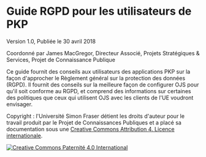 # Guide RGPD pour les utilisateurs de PKP

Version 1.0, Publiée le 30 avril 2018

Coordonné par James MacGregor, Directeur Associé, Projets Stratégiques & Services, Projet de Connaissance Publique

Ce guide fournit des conseils aux utilisateurs des applications PKP sur la façon d'approcher le Règlement général sur la protection des données (RGPD). Il fournit des conseils sur la meilleure façon de configurer OJS pour qu'il soit conforme au RGPD, et comprend des informations sur certaines des politiques que ceux qui utilisent OJS avec les clients de l'UE voudront envisager.

Copyright : l'Université Simon Fraser détient les droits d'auteur pour le travail produit par le Projet de Connaissances Publiques et a placé sa documentation sous une [Creative Commons Attribution 4. Licence internationale](https://creativecommons.org/licenses/by/4.0/).

[![Creative Commons Paternité 4.0 International](https://licensebuttons.net/l/by/4.0/88x31.png)](https://creativecommons.org/licenses/by/4.0/)

